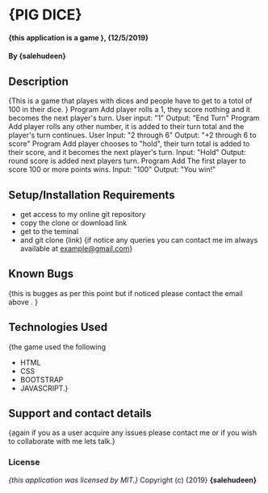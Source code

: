 # {PIG DICE}
#### {this application is a game }, {12/5/2019}
#### By **{salehudeen}**
## Description
{This is a game that playes with dices and people have to get to a totol of 100 in their dice. }
Program Add player rolls a 1, they score nothing and it becomes the next player's turn.	User input: "1"	Output: "End Turn"
Program Add player rolls any other number, it is added to their turn total and the player's turn continues.	User Input: "2 through 6"	Output: "+2 through 6 to score"
Program Add player chooses to "hold", their turn total is added to their score, and it becomes the next player's turn.	Input: "Hold"	Output: round score is added next players turn.
Program Add The first player to score 100 or more points wins.	Input: "100"	Output: "You win!"
## Setup/Installation Requirements
* get access to my online git repository 
* copy the clone or download link 
* get to the teminal 
* and git clone (link)
{if notice any queries you can contact me im always available at example@gmail.com}
## Known Bugs
{this is bugges as per this point but if noticed please contact the email above . }
## Technologies Used
{the game used the following 
* HTML
* CSS
* BOOTSTRAP
* JAVASCRIPT.}
## Support and contact details
{again if you as a user acquire any issues please contact me or if you wish to collaborate with me lets talk.}
### License
*{this application was licensed by  MIT.}*
Copyright (c) {2019} **{salehudeen}**
 
